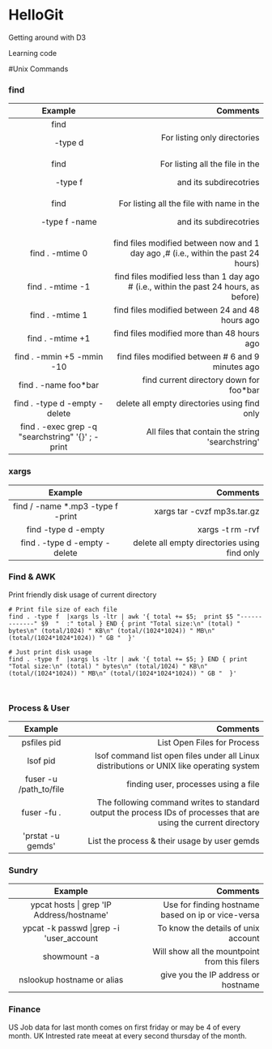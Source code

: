 HelloGit
========
Getting around with D3

Learning code



#Unix Commands
### find

| Example           | Comments  |
|:-------------:| -----:|
|find <dir> -type d|For listing only directories|
|find <dir> -type f |For listing all the file in the <dir> and its subdirecotries|
|find <dir> -type f -name <filename>|For listing all the file with name <filename> in the <dir> and its subdirecotries|
|find . -mtime 0  |find files modified between now and 1 day ago ,# (i.e., within the past 24 hours)|
|find . -mtime -1|find files modified less than 1 day ago # (i.e., within the past 24 hours, as before)|
|find . -mtime 1   |find files modified between 24 and 48 hours ago|
|find . -mtime +1|find files modified more than 48 hours ago|
|find . -mmin +5 -mmin -10|find files modified between   # 6 and 9 minutes ago|
|find . -name foo\*bar|find current directory down for foo*bar|   
|find . -type d -empty -delete|delete all empty directories using find only|
|find . -exec grep -q "searchstring" '{}' \; -print|All files that contain the string 'searchstring'|

### xargs

| Example           | Comments  |
|:-------------:| -----:|
| find / -name *.mp3 -type f -print | xargs tar -cvzf mp3s.tar.gz		|zipping all the *.mp3 file to a tar file|
| find -type d -empty | xargs -t rm -rvf		| delete all empty directories using xargs|
|find . -type d -empty -delete|delete all empty directories using find only|


### Find & AWK

Print friendly disk usage of current directory

```
# Print file size of each file
find . -type f  |xargs ls -ltr | awk '{ total += $5;  print $5 "-------------" $9  "  :" total } END { print "Total size:\n" (total) " bytes\n" (total/1024) " KB\n" (total/(1024*1024)) " MB\n" (total/(1024*1024*1024)) " GB "  }'

# Just print disk usage
find . -type f  |xargs ls -ltr | awk '{ total += $5; } END { print "Total size:\n" (total) " bytes\n" (total/1024) " KB\n" (total/(1024*1024)) " MB\n" (total/(1024*1024*1024)) " GB "  }'



```

### Process & User
|Example           |Comments  |
|:-------------:| -----:|
| psfiles pid|List Open Files for Process|
| lsof pid|lsof command list open files under all Linux distributions or UNIX like operating system|
|fuser -u /path_to/file|finding user, processes using a file|
|fuser -fu .|The following command writes to standard output the process IDs of processes that are using the current directory|
|'prstat -u gemds' |List the process & their usage by user gemds|


### Sundry
|Example           |Comments  |
|:-------------:| -----:|
|ypcat hosts \| grep 'IP Address/hostname'|Use for finding hostname based on ip or vice-versa |
|ypcat -k passwd \|grep -i 'user_account| To know the details of unix account|
|showmount -a <Filer host>|Will show all the mountpoint from this filers|
|nslookup hostname or alias| give you the IP address or hostname|


### Finance

US Job data for last month comes on first friday or may be 4 of every month.
UK Intrested rate meeat at every second thursday of the month.
